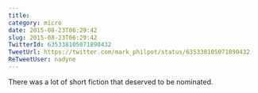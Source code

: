 ```yaml
---
title: 
category: micro
date: 2015-08-23T06:29:42
slug: 2015-08-23T06:29:42
TwitterId: 635338105071890432
TweetUrl: https://twitter.com/mark_philpot/status/635338105071890432
ReTweetUser: nadyne
---
```


<i class="fa fa-retweet" aria-hidden="true"></i> There was a lot of short fiction that deserved to be nominated.